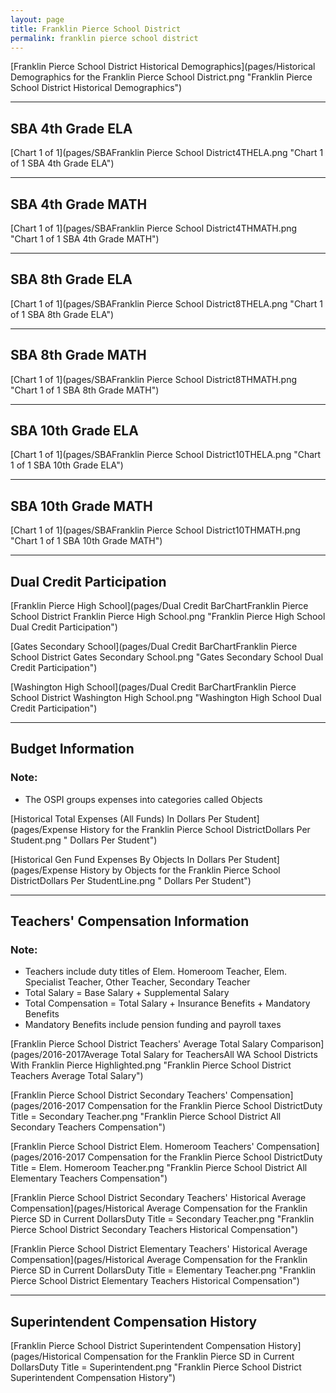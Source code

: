 ```yaml
---
layout: page
title: Franklin Pierce School District
permalink: franklin pierce school district
---
```



[Franklin Pierce School District Historical Demographics](pages/Historical Demographics for the Franklin Pierce School District.png "Franklin Pierce School District Historical Demographics")

___

## SBA 4th Grade ELA

[Chart 1 of 1](pages/SBAFranklin Pierce School District4THELA.png "Chart 1 of 1 SBA 4th Grade ELA")


___

## SBA 4th Grade MATH

[Chart 1 of 1](pages/SBAFranklin Pierce School District4THMATH.png "Chart 1 of 1 SBA 4th Grade MATH")


___

## SBA 8th Grade ELA

[Chart 1 of 1](pages/SBAFranklin Pierce School District8THELA.png "Chart 1 of 1 SBA 8th Grade ELA")


___

## SBA 8th Grade MATH

[Chart 1 of 1](pages/SBAFranklin Pierce School District8THMATH.png "Chart 1 of 1 SBA 8th Grade MATH")


___

## SBA 10th Grade ELA

[Chart 1 of 1](pages/SBAFranklin Pierce School District10THELA.png "Chart 1 of 1 SBA 10th Grade ELA")


___

## SBA 10th Grade MATH

[Chart 1 of 1](pages/SBAFranklin Pierce School District10THMATH.png "Chart 1 of 1 SBA 10th Grade MATH")


___

## Dual Credit Participation

[Franklin Pierce High School](pages/Dual Credit BarChartFranklin Pierce School District Franklin Pierce High School.png "Franklin Pierce High School Dual Credit Participation")

[Gates Secondary School](pages/Dual Credit BarChartFranklin Pierce School District Gates Secondary School.png "Gates Secondary School Dual Credit Participation")

[Washington High School](pages/Dual Credit BarChartFranklin Pierce School District Washington High School.png "Washington High School Dual Credit Participation")


___

## Budget Information
### Note:
- The OSPI groups expenses into categories called Objects

[Historical Total Expenses (All Funds) In Dollars Per Student](pages/Expense History for the Franklin Pierce School DistrictDollars Per Student.png " Dollars Per Student")

[Historical Gen Fund Expenses By Objects In Dollars Per Student](pages/Expense History by Objects for the Franklin Pierce School DistrictDollars Per StudentLine.png " Dollars Per Student")


___

## Teachers' Compensation Information
### Note:
- Teachers include duty titles of Elem. Homeroom Teacher, Elem. Specialist Teacher, Other Teacher, Secondary Teacher
- Total Salary = Base Salary + Supplemental Salary
- Total Compensation = Total Salary + Insurance Benefits + Mandatory Benefits
- Mandatory Benefits include pension funding and payroll taxes

[Franklin Pierce School District Teachers' Average Total Salary Comparison](pages/2016-2017Average Total Salary for TeachersAll WA School Districts With Franklin Pierce Highlighted.png "Franklin Pierce School District Teachers Average Total Salary")

[Franklin Pierce School District Secondary Teachers' Compensation](pages/2016-2017 Compensation for the Franklin Pierce School DistrictDuty Title = Secondary Teacher.png "Franklin Pierce School District All Secondary Teachers Compensation")

[Franklin Pierce School District Elem. Homeroom Teachers' Compensation](pages/2016-2017 Compensation for the Franklin Pierce School DistrictDuty Title = Elem. Homeroom Teacher.png "Franklin Pierce School District All Elementary Teachers Compensation")

[Franklin Pierce School District Secondary Teachers' Historical Average Compensation](pages/Historical Average Compensation for the Franklin Pierce SD in Current DollarsDuty Title = Secondary Teacher.png "Franklin Pierce School District Secondary Teachers Historical Compensation")

[Franklin Pierce School District Elementary Teachers' Historical Average Compensation](pages/Historical Average Compensation for the Franklin Pierce SD in Current DollarsDuty Title = Elementary Teacher.png "Franklin Pierce School District Elementary Teachers Historical Compensation")


___

## Superintendent Compensation History

[Franklin Pierce School District Superintendent Compensation History](pages/Historical Compensation for the Franklin Pierce SD in Current DollarsDuty Title = Superintendent.png "Franklin Pierce School District Superintendent Compensation History")

